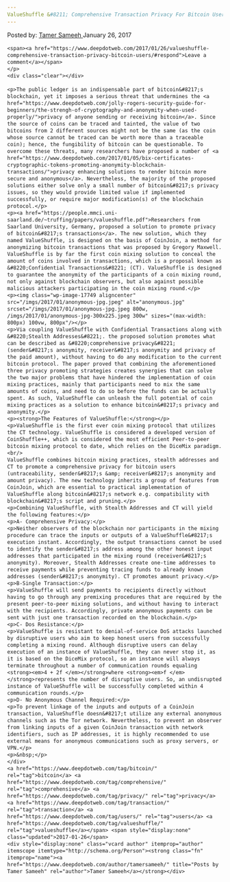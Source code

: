 ```yaml
---
ValueShuffle &#8211; Comprehensive Transaction Privacy For Bitcoin Users
---
```

<article class="post-listing post-17745 post type-post status-publish format-standard has-post-thumbnail hentry  tag-bitcoin tag-comprehensive tag-privacy tag-transaction tag-users tag-valueshuffle">
    <div class="post-inner">
        <span>Posted by: <a href="https://www.deepdotweb.com/author/tamersameeh/" title="">Tamer Sameeh </a></span>
    <span>January 26, 2017</span>
    
    <span><a href="https://www.deepdotweb.com/2017/01/26/valueshuffle-comprehensive-transaction-privacy-bitcoin-users/#respond">Leave a comment</a></span>
    </p>
    <div class="clear"></div>
    
    <p>The public ledger is an indispensable part of bitcoin&#8217;s blockchain, yet it imposes a serious threat that undermines the <a href="https://www.deepdotweb.com/jolly-rogers-security-guide-for-beginners/the-strengh-of-cryptography-and-anonymity-when-used-properly/">privacy of anyone sending or receiving bitcoin</a>. Since the source of coins can be traced and tainted, the value of two bitcoins from 2 different sources might not be the same (as the coin whose source cannot be traced can be worth more than a traceable coin); hence, the fungibility of bitcoin can be questionable. To overcome these threats, many researchers have proposed a number of <a href="https://www.deepdotweb.com/2017/01/05/bix-certificates-cryptographic-tokens-promoting-anonymity-blockchain-transactions/">privacy enhancing solutions to render bitcoin more secure and anonymous</a>. Nevertheless, the majority of the proposed solutions either solve only a small number of bitcoin&#8217;s privacy issues, so they would provide limited value if implemented successfully, or require major modification(s) of the blockchain protocol.</p>
    <p><a href="https://people.mmci.uni-saarland.de/~truffing/papers/valueshuffle.pdf">Researchers from Saarland University, Germany, proposed a solution to promote privacy of bitcoin&#8217;s transactions</a>. The new solution, which they named ValueShuffle, is designed on the basis of CoinJoin, a method for anonymizing bitcoin transactions that was proposed by Gregory Maxwell. ValueShuffle is by far the first coin mixing solution to conceal the amount of coins involved in transactions, which is a proposal known as &#8220;Confidential Transactions&#8221; (CT). ValueShuffle is designed to guarantee the anonymity of the participants of a coin mixing round, not only against blockchain observers, but also against possible malicious attackers participating in the coin mixing round.</p>
    <p><img class="wp-image-17749 aligncenter" src="/imgs/2017/01/anonymous-jpg.jpeg" alt="anonymous.jpg" srcset="/imgs/2017/01/anonymous-jpg.jpeg 800w, /imgs/2017/01/anonymous-jpg-300x225.jpeg 300w" sizes="(max-width: 800px) 100vw, 800px"/></p>
    <p>Via coupling ValueShuffle with Confidential Transactions along with &#8220;Stealth Addresses&#8221;. the proposed solution promotes what can be described as &#8220;comprehensive privacy&#8221; (sender&#8217;s anonymity, receiver&#8217;s anonymity and privacy of the paid amount), without having to do any modification to the current bitcoin protocol. The paper proved that combining the aforementioned three privacy promoting strategies creates synergies that can solve the two major problems that have hindered the implementation of coin mixing practices, mainly that participants need to mix the same amounts of coins, and need to do so before the funds can be actually spent. As such, ValueShuffle can unleash the full potential of coin mixing practices as a solution to enhance bitcoin&#8217;s privacy and anonymity.</p>
    <p><strong>The Features of ValueShuffle:</strong></p>
    <p>ValueShuffle is the first ever coin mixing protocol that utilizes the CT technology. ValueShuffle is considered a developed version of CoinShuffle++, which is considered the most efficient Peer-to-peer bitcoin mixing protocol to date, which relies on the DiceMix paradigm.<br/>
    ValueShuffle combines bitcoin mixing practices, stealth addresses and CT to promote a comprehensive privacy for bitcoin users (untraceability, sender&#8217;s &amp; receiver&#8217;s anonymity and amount privacy). The new technology inherits a group of features from CoinJoin, which are essential to practical implementation of ValueShuffle along bitcoin&#8217;s network e.g. compatibility with blockchain&#8217;s script and pruning.</p>
    <p>Combining ValueShuffle, with Stealth Addresses and CT will yield the following features:</p>
    <p>A- Comprehensive Privacy:</p>
    <p>Neither observers of the blockchain nor participants in the mixing procedure can trace the inputs or outputs of a ValueShuffle&#8217;s execution instant. Accordingly, the output transactions cannot be used to identify the sender&#8217;s address among the other honest input addresses that participated in the mixing round (receiver&#8217;s anonymity). Moreover, Stealth Addresses create one-time addresses to receive payments while preventing tracing funds to already known addresses (sender&#8217;s anonymity). CT promotes amount privacy.</p>
    <p>B-Single Transaction:</p>
    <p>ValueShuffle will send payments to recipients directly without having to go through any premixing procedures that are required by the present peer-to-peer mixing solutions, and without having to interact with the recipients. Accordingly, private anonymous payments can be sent with just one transaction recorded on the blockchain.</p>
    <p>C- Dos Resistance:</p>
    <p>ValueShuffle is resistant to denial-of-service DoS attacks launched by disruptive users who aim to keep honest users from successfully completing a mixing round. Although disruptive users can delay execution of an instance of ValueShuffle, they can never stop it, as it is based on the DiceMix protocol, so an instance will always terminate throughout a number of communication rounds equaling <strong><em>4 + 2f </em></strong>where <strong><em>f </em></strong>represents the number of disruptive users. So, an undisrupted instance of ValueShuffle will be successfully completed within 4 communication rounds.</p>
    <p>D- No Anonymous Channel Required:</p>
    <p>To prevent linkage of the inputs and outputs of a CoinJoin transaction, ValueShuffle doesn&#8217;t utilize any external anonymous channels such as the Tor network. Nevertheless, to prevent an observer from linking inputs of a given CoinJoin transaction with network identifiers, such as IP addresses, it is highly recommended to use external means for anonymous communications such as proxy servers, or VPN.</p>
    <p>&nbsp;</p>
    </div>
    <a href="https://www.deepdotweb.com/tag/bitcoin/" rel="tag">bitcoin</a> <a href="https://www.deepdotweb.com/tag/comprehensive/" rel="tag">comprehensive</a> <a href="https://www.deepdotweb.com/tag/privacy/" rel="tag">privacy</a> <a href="https://www.deepdotweb.com/tag/transaction/" rel="tag">transaction</a> <a href="https://www.deepdotweb.com/tag/users/" rel="tag">users</a> <a href="https://www.deepdotweb.com/tag/valueshuffle/" rel="tag">valueshuffle</a></span> <span style="display:none" class="updated">2017-01-26</span>
    <div style="display:none" class="vcard author" itemprop="author" itemscope itemtype="http://schema.org/Person"><strong class="fn" itemprop="name"><a href="https://www.deepdotweb.com/author/tamersameeh/" title="Posts by Tamer Sameeh" rel="author">Tamer Sameeh</a></strong></div>
    
